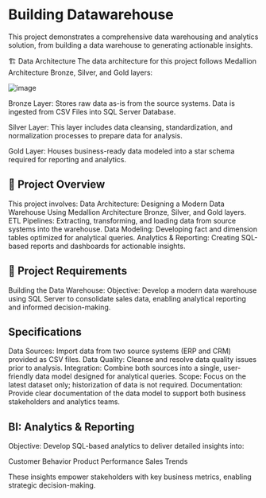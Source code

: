 # Building Datawarehouse

This project demonstrates a comprehensive data warehousing and analytics solution, from building a data warehouse to generating actionable insights. 

🏗️ Data Architecture
The data architecture for this project follows Medallion Architecture Bronze, Silver, and Gold layers:

![image](https://github.com/user-attachments/assets/ee3c8527-ae4b-4f40-bdf3-b5a3a2ba8e49)

Bronze Layer: Stores raw data as-is from the source systems. Data is ingested from CSV Files into SQL Server Database.

Silver Layer: This layer includes data cleansing, standardization, and normalization processes to prepare data for analysis.

Gold Layer: Houses business-ready data modeled into a star schema required for reporting and analytics.

## 📖 Project Overview

This project involves:
Data Architecture: Designing a Modern Data Warehouse Using Medallion Architecture Bronze, Silver, and Gold layers.
ETL Pipelines: Extracting, transforming, and loading data from source systems into the warehouse.
Data Modeling: Developing fact and dimension tables optimized for analytical queries.
Analytics & Reporting: Creating SQL-based reports and dashboards for actionable insights.

## 🚀 Project Requirements

Building the Data Warehouse:
Objective: Develop a modern data warehouse using SQL Server to consolidate sales data, enabling analytical reporting and informed decision-making.

## Specifications

Data Sources: Import data from two source systems (ERP and CRM) provided as CSV files.
Data Quality: Cleanse and resolve data quality issues prior to analysis.
Integration: Combine both sources into a single, user-friendly data model designed for analytical queries.
Scope: Focus on the latest dataset only; historization of data is not required.
Documentation: Provide clear documentation of the data model to support both business stakeholders and analytics teams.

## BI: Analytics & Reporting

Objective: Develop SQL-based analytics to deliver detailed insights into:

Customer Behavior
Product Performance
Sales Trends

These insights empower stakeholders with key business metrics, enabling strategic decision-making.
